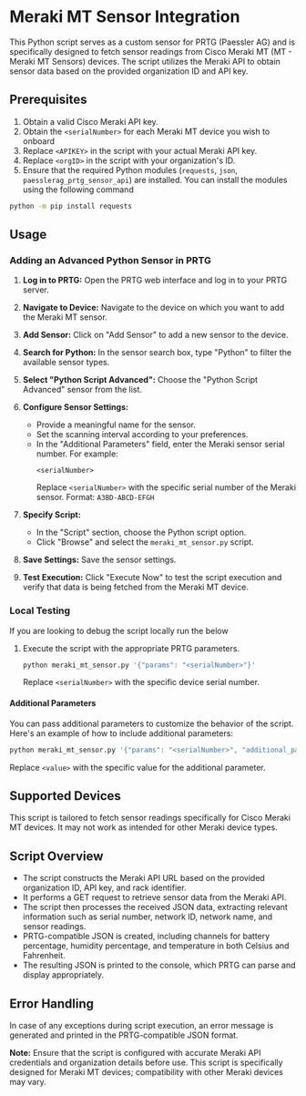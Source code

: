 # Meraki MT Sensor Integration

This Python script serves as a custom sensor for PRTG (Paessler AG) and is specifically designed to fetch sensor readings from Cisco Meraki MT (MT - Meraki MT Sensors) devices. The script utilizes the Meraki API to obtain sensor data based on the provided organization ID and API key.

## Prerequisites
1. Obtain a valid Cisco Meraki API key.
2. Obtain the `<serialNumber>` for each Meraki MT device you wish to onboard
2. Replace `<APIKEY>` in the script with your actual Meraki API key.
3. Replace `<orgID>` in the script with your organization's ID.
4. Ensure that the required Python modules (`requests`, `json`, `paesslerag_prtg_sensor_api`) are installed. You can install the modules using the following command
```bash
python -m pip install requests
```

## Usage

### Adding an Advanced Python Sensor in PRTG

1. **Log in to PRTG:**
   Open the PRTG web interface and log in to your PRTG server.

2. **Navigate to Device:**
   Navigate to the device on which you want to add the Meraki MT sensor.

3. **Add Sensor:**
   Click on "Add Sensor" to add a new sensor to the device.

4. **Search for Python:**
   In the sensor search box, type "Python" to filter the available sensor types.

5. **Select "Python Script Advanced":**
   Choose the "Python Script Advanced" sensor from the list.

6. **Configure Sensor Settings:**
   - Provide a meaningful name for the sensor.
   - Set the scanning interval according to your preferences.
   - In the "Additional Parameters" field, enter the Meraki sensor serial number. For example:
      ```
      <serialNumber>
      ```
      Replace `<serialNumber>` with the specific serial number of the Meraki sensor. Format: `A3BD-ABCD-EFGH`

7. **Specify Script:**
   - In the "Script" section, choose the Python script option.
   - Click "Browse" and select the `meraki_mt_sensor.py` script.

8. **Save Settings:**
    Save the sensor settings.

9. **Test Execution:**
    Click "Execute Now" to test the script execution and verify that data is being fetched from the Meraki MT device.
### Local Testing
If you are looking to debug the script locally run the below
1. Execute the script with the appropriate PRTG parameters.
   ```bash
   python meraki_mt_sensor.py '{"params": "<serialNumber>"}'
   ```
   Replace `<serialNumber>` with the specific device serial number.

#### Additional Parameters
You can pass additional parameters to customize the behavior of the script. Here's an example of how to include additional parameters:

```bash
python meraki_mt_sensor.py '{"params": "<serialNumber>", "additional_param": "<value>"}'
```

Replace `<value>` with the specific value for the additional parameter.

## Supported Devices
This script is tailored to fetch sensor readings specifically for Cisco Meraki MT devices. It may not work as intended for other Meraki device types.

## Script Overview
- The script constructs the Meraki API URL based on the provided organization ID, API key, and rack identifier.
- It performs a GET request to retrieve sensor data from the Meraki API.
- The script then processes the received JSON data, extracting relevant information such as serial number, network ID, network name, and sensor readings.
- PRTG-compatible JSON is created, including channels for battery percentage, humidity percentage, and temperature in both Celsius and Fahrenheit.
- The resulting JSON is printed to the console, which PRTG can parse and display appropriately.

## Error Handling
In case of any exceptions during script execution, an error message is generated and printed in the PRTG-compatible JSON format.

**Note:** Ensure that the script is configured with accurate Meraki API credentials and organization details before use. This script is specifically designed for Meraki MT devices; compatibility with other Meraki devices may vary.